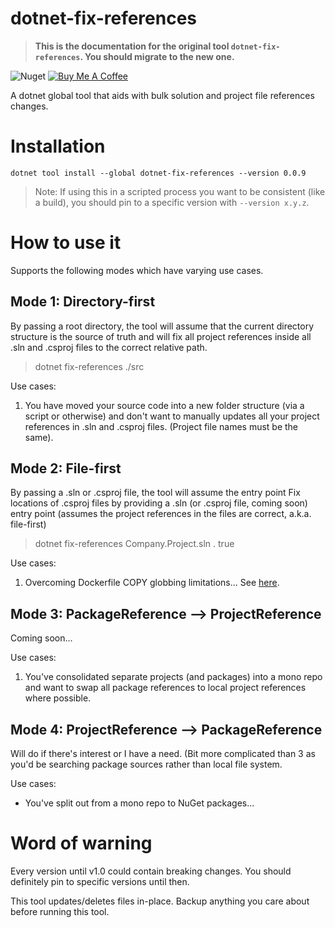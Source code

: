 # dotnet-fix-references

>**This is the documentation for the original tool `dotnet-fix-references`. You should migrate to the new one.**

![Nuget](https://img.shields.io/nuget/dt/dotnet-fix-references) <a href="https://www.buymeacoffee.com/benmccallum" target="_blank"><img src="https://bmc-cdn.nyc3.digitaloceanspaces.com/BMC-button-images/custom_images/orange_img.png" alt="Buy Me A Coffee" style="height: auto !important;width: auto !important;" ></a>

A dotnet global tool that aids with bulk solution and project file references changes.

# Installation

```dotnet tool install --global dotnet-fix-references --version 0.0.9```

> Note: If using this in a scripted process you want to be consistent (like a build), you should pin to a specific version with `--version x.y.z`.

# How to use it

Supports the following modes which have varying use cases.

## Mode 1: Directory-first
By passing a root directory, the tool will assume that the current directory structure is the source of truth and will fix all project references inside all .sln and .csproj files to the correct relative path.

> dotnet fix-references ./src

Use cases:
1. You have moved your source code into a new folder structure (via a script or otherwise) and don't want to manually updates all your project references in .sln and .csproj files. (Project file names must be the same).

## Mode 2: File-first
By passing a .sln or .csproj file, the tool will assume the entry point Fix locations of .csproj files by providing a .sln (or .csproj file, coming soon) entry point (assumes the project references in the files are correct, a.k.a. file-first)

> dotnet fix-references Company.Project.sln . true

Use cases:
1. Overcoming Dockerfile COPY globbing limitations... See [here](docs/Dockerfile-use-case.md).

## Mode 3: PackageReference --> ProjectReference
Coming soon...

Use cases:
1. You've consolidated separate projects (and packages) into a mono repo and want to swap all package references to local project references where possible.

## Mode 4: ProjectReference --> PackageReference
Will do if there's interest or I have a need. (Bit more complicated than 3 as you'd be searching package sources rather than local file system.

Use cases:
* You've split out from a mono repo to NuGet packages...

# Word of warning
Every version until v1.0 could contain breaking changes. You should definitely pin to specific versions until then.

This tool updates/deletes files in-place. Backup anything you care about before running this tool. 
